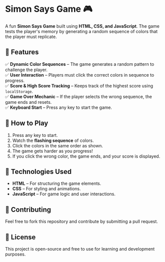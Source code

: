 # **Simon Says Game 🎮**  

A fun **Simon Says Game** built using **HTML, CSS, and JavaScript**. The game tests the player's memory by generating a random sequence of colors that the player must replicate.  

## **📌 Features**  
✅ **Dynamic Color Sequences** – The game generates a random pattern to challenge the player.  
✅ **User Interaction** – Players must click the correct colors in sequence to progress.  
✅ **Score & High Score Tracking** – Keeps track of the highest score using `localStorage`.  
✅ **Game Over Mechanic** – If the player selects the wrong sequence, the game ends and resets.  
✅ **Keyboard Start** – Press any key to start the game.  

## **🚀 How to Play**  
1. Press any key to start.  
2. Watch the **flashing sequence** of colors.  
3. Click the colors in the same order as shown.  
4. The game gets harder as you progress!  
5. If you click the wrong color, the game ends, and your score is displayed.  


## **📌 Technologies Used**  
- **HTML** – For structuring the game elements.  
- **CSS** – For styling and animations.  
- **JavaScript** – For game logic and user interactions.  

## **📩 Contributing**  
Feel free to fork this repository and contribute by submitting a pull request.  

## **📜 License**  
This project is open-source and free to use for learning and development purposes.  
